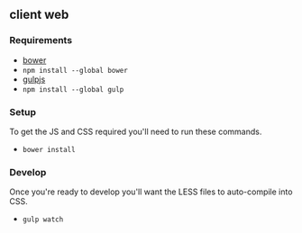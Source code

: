## client web

### Requirements

* [bower](http://bower.io/)
 * `npm install --global bower`
* [gulpjs](http://gulpjs.com/)
 * `npm install --global gulp`

### Setup

To get the JS and CSS required you'll need to run these commands.

* `bower install`

### Develop

Once you're ready to develop you'll want the LESS files to auto-compile into CSS.

* `gulp watch`
